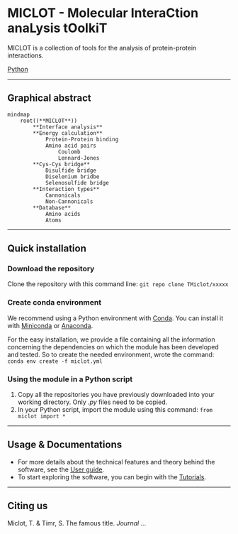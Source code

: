 # MICLOT - Molecular InteraCtion anaLysis tOolkiT
MICLOT is a collection of tools for the analysis of protein-protein interactions.

[Python](https://www.python.org/) 


***
## Graphical abstract

```mermaid
mindmap
    root((**MICLOT**))
        **Interface analysis**
        **Energy calculation**
            Protein-Protein binding
            Amino acid pairs
                Coulomb
                Lennard-Jones
        **Cys-Cys bridge**
            Disulfide bridge
            Diselenium bridbe
            Selenosulfide bridge
        **Interaction types**
            Cannonicals
            Non-Cannonicals
        **Database**
            Amino acids
            Atoms
```

***
## Quick installation
### Download the repository
Clone the repository with this command line: `git repo clone TMiclot/xxxxx`

### Create conda environment
We recommend using a Python environment with [Conda](https://docs.conda.io/projects/conda/en/stable/index.html). You can install it with [Miniconda](https://docs.conda.io/projects/miniconda/en/latest/) or [Anaconda](https://www.anaconda.com/download/).

For the easy installation, we provide a file containing all the information concerning the dependencies on which the module has been developed and tested. So to create the needed environment, wrote the command: `conda env create -f miclot.yml`

### Using the module in a Python script
1. Copy all the repositories you have previously downloaded into your working directory. Only *.py* files need to be copied.
2. In your Python script, import the module using this command: `from miclot import *`


***
## Usage & Documentations
- For more details about the technical features and theory behind the software, see the [User guide](User_Guide/Manual.md).
- To start exploring the software, you can begin with the [Tutorials](Tutorial/Tutorial.md).


***
## Citing us
Miclot, T. & Timr, S. The famous title. *Journal* ... 
